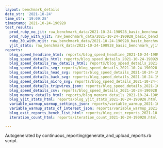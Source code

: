 ```yaml
---
layout: benchmark_details
date_str: '2021-10-24'
time_str: '19:09:28'
timestamp: 2021-10-24-190928
test_results:
  prod_ruby_no_jit: raw_benchmark_data/2021-10-24-190928_basic_benchmark_prod_ruby_no_jit.json
  prod_ruby_with_yjit: raw_benchmark_data/2021-10-24-190928_basic_benchmark_prod_ruby_with_yjit.json
  ruby_30_with_mjit: raw_benchmark_data/2021-10-24-190928_basic_benchmark_ruby_30_with_mjit.json
  yjit_stats: raw_benchmark_data/2021-10-24-190928_basic_benchmark_yjit_stats.json
reports:
  blog_speed_headline_html: reports/blog_speed_headline_2021-10-24-190928.html
  blog_speed_details_html: reports/blog_speed_details_2021-10-24-190928.html
  blog_speed_details_raw_details_html: reports/blog_speed_details_2021-10-24-190928.raw_details.html
  blog_speed_details_svg: reports/blog_speed_details_2021-10-24-190928.svg
  blog_speed_details_head_svg: reports/blog_speed_details_2021-10-24-190928.head.svg
  blog_speed_details_back_svg: reports/blog_speed_details_2021-10-24-190928.back.svg
  blog_speed_details_micro_svg: reports/blog_speed_details_2021-10-24-190928.micro.svg
  blog_speed_details_tripwires_json: reports/blog_speed_details_2021-10-24-190928.tripwires.json
  blog_speed_details_csv: reports/blog_speed_details_2021-10-24-190928.csv
  blog_memory_details_html: reports/blog_memory_details_2021-10-24-190928.html
  blog_yjit_stats_html: reports/blog_yjit_stats_2021-10-24-190928.html
  variable_warmup_warmup_settings_json: reports/variable_warmup_2021-10-24-190928.warmup_settings.json
  variable_warmup_stats_of_interest_json: reports/variable_warmup_2021-10-24-190928.stats_of_interest.json
  blog_exit_reports_bench_list_html: reports/blog_exit_reports_2021-10-24-190928.bench_list.html
  iteration_count_html: reports/iteration_count_2021-10-24-190928.html

---
```

Autogenerated by continuous_reporting/generate_and_upload_reports.rb script.
